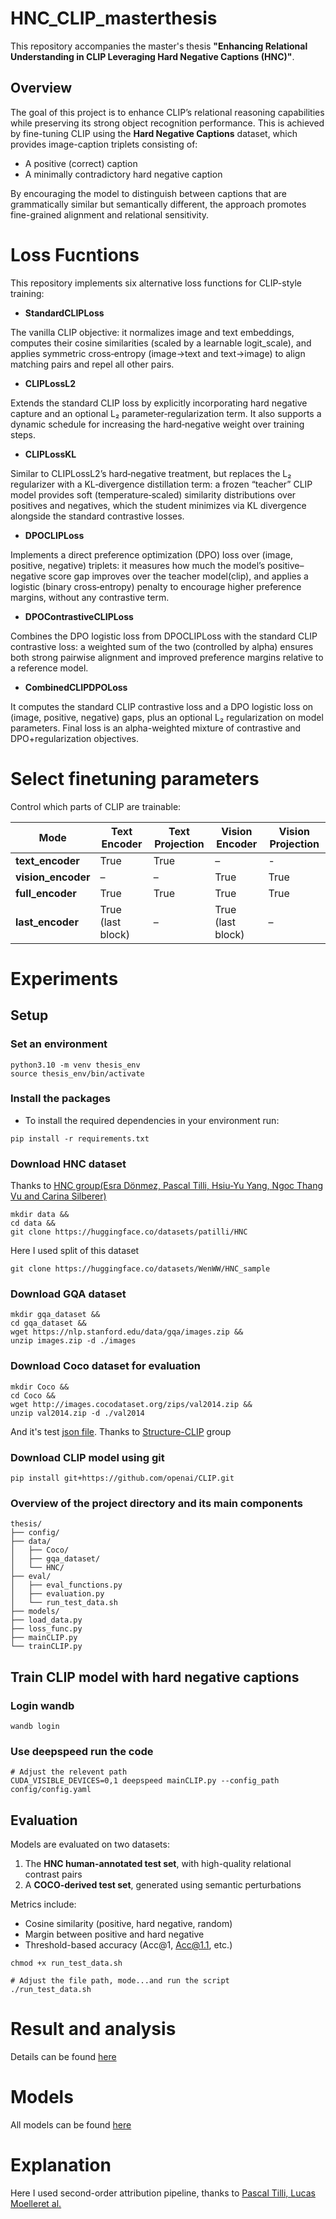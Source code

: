 # HNC_CLIP_masterthesis
This repository accompanies the master's thesis **"Enhancing Relational Understanding in CLIP Leveraging Hard Negative Captions (HNC)"**.

## Overview

The goal of this project is to enhance CLIP’s relational reasoning capabilities while preserving its strong object recognition performance. This is achieved by fine-tuning CLIP using the **Hard Negative Captions** dataset, which provides image-caption triplets consisting of:

- A positive (correct) caption  
- A minimally contradictory hard negative caption

By encouraging the model to distinguish between captions that are grammatically similar but semantically different, the approach promotes fine-grained alignment and relational sensitivity.

# Loss Fucntions
This repository implements six alternative loss functions for CLIP-style training:

- **StandardCLIPLoss**  
  
The vanilla CLIP objective: it normalizes image and text embeddings, computes their cosine similarities (scaled by a learnable logit_scale), and applies symmetric cross‐entropy (image→text and text→image) to align matching pairs and repel all other pairs.

- **CLIPLossL2**  
  
Extends the standard CLIP loss by explicitly incorporating hard negative capture and an optional L₂ parameter‐regularization term. It also supports a dynamic schedule for increasing the hard‐negative weight over training steps.
  
- **CLIPLossKL**  
  
Similar to CLIPLossL2’s hard‐negative treatment, but replaces the L₂ regularizer with a KL‐divergence distillation term: a frozen “teacher” CLIP model provides soft (temperature‐scaled) similarity distributions over positives and negatives, which the student minimizes via KL divergence alongside the standard contrastive losses.

- **DPOCLIPLoss**  
  
Implements a direct preference optimization (DPO) loss over (image, positive, negative) triplets: it measures how much the model’s positive–negative score gap improves over the teacher model(clip), and applies a logistic (binary cross‐entropy) penalty to encourage higher preference margins, without any contrastive term.

- **DPOContrastiveCLIPLoss**  
  
Combines the DPO logistic loss from DPOCLIPLoss with the standard CLIP contrastive loss: a weighted sum of the two (controlled by alpha) ensures both strong pairwise alignment and improved preference margins relative to a reference model.

- **CombinedCLIPDPOLoss**  
  
It computes the standard CLIP contrastive loss and a DPO logistic loss on (image, positive, negative) gaps, plus an optional L₂ regularization on model parameters. Final loss is an alpha-weighted mixture of contrastive and DPO+regularization objectives.

# Select finetuning parameters
Control which parts of CLIP are trainable:

| Mode                   | Text Encoder    | Text Projection | Vision Encoder   | Vision Projection |
|------------------------|-----------------|-----------------|------------------|-------------------|
| **text_encoder**       | True            | True            | –                | -                 |
| **vision_encoder**     | –               | –               | True             | True              |
| **full_encoder**       | True            | True            | True             | True              |
| **last_encoder**       | True (last block)| –              | True (last block)| –                 |


# Experiments
## Setup
### Set an environment
```
python3.10 -m venv thesis_env
source thesis_env/bin/activate 
```

### Install the packages
- To install the required dependencies in your environment run: 
```
pip install -r requirements.txt
```

### Download HNC dataset
Thanks to [HNC group(Esra Dönmez, Pascal Tilli, Hsiu-Yu Yang, Ngoc Thang Vu and Carina Silberer)](https://github.com/DigitalPhonetics/hard-negative-captions)
```
mkdir data &&
cd data &&
git clone https://huggingface.co/datasets/patilli/HNC
```

Here I used split of this dataset
```
git clone https://huggingface.co/datasets/WenWW/HNC_sample
```

### Download GQA dataset
```
mkdir gqa_dataset &&
cd gqa_dataset &&
wget https://nlp.stanford.edu/data/gqa/images.zip &&
unzip images.zip -d ./images
```

### Download Coco dataset for evaluation
```
mkdir Coco &&
cd Coco &&
wget http://images.cocodataset.org/zips/val2014.zip &&
unzip val2014.zip -d ./val2014 
```
And it's test [json file](dataset/test_coco_aug_withneg.json). Thanks to [Structure-CLIP](https://github.com/zjukg/Structure-CLIP?tab=readme-ov-file) group

### Download CLIP model using git
```
pip install git+https://github.com/openai/CLIP.git
```

### Overview of the project directory and its main components
```
thesis/          
├── config/                     
├── data/                      
│   ├── Coco/                  
│   ├── gqa_dataset/            
│   └── HNC/                   
├── eval/                      
│   ├── eval_functions.py       
│   ├── evaluation.py           
│   └── run_test_data.sh        
├── models/                    
├── load_data.py                
├── loss_func.py                
├── mainCLIP.py                
└── trainCLIP.py               
```


## Train CLIP model with hard negative captions
### Login wandb
```
wandb login 
```

### Use deepspeed run the code
```
# Adjust the relevent path
CUDA_VISIBLE_DEVICES=0,1 deepspeed mainCLIP.py --config_path config/config.yaml
```
## Evaluation

Models are evaluated on two datasets:
1. The **HNC human-annotated test set**, with high-quality relational contrast pairs
2. A **COCO-derived test set**, generated using semantic perturbations

Metrics include:
- Cosine similarity (positive, hard negative, random)
- Margin between positive and hard negative
- Threshold-based accuracy (Acc@1, Acc@1.1, etc.)

```
chmod +x run_test_data.sh

# Adjust the file path, mode...and run the script
./run_test_data.sh
```

# Result and analysis
Details can be found [here](paper)

# Models
All models can be found [here](https://drive.google.com/drive/folders/11Pxr9IA4l4EegGzgcvBzVNPWCxFmqsGl?usp=drive_link) 

# Explanation
Here I used second-order attribution pipeline, thanks to [Pascal Tilli, Lucas Moelleret al.](https://arxiv.org/abs/2408.14153)


